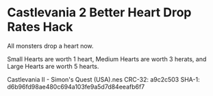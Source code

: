 # Castlevania 2 Better Heart Drop Rates Hack

All monsters drop a heart now.

Small Hearts are worth 1 heart, Medium Hearts are worth 3 herats, and Large Hearts are worth 5 hearts.

Castlevania II - Simon's Quest (USA).nes
CRC-32: a9c2c503
SHA-1: d6b96fd98ae480c694a103fe9a5d7d84eeafb6f7


